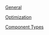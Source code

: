 
[General](/examples/general)

[Optimization](/examples/optimization)

[Component Types](/examples/component-types)